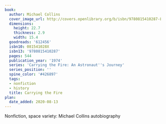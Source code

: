 ```yaml
---
book:
  author: Michael Collins
  cover_image_url: http://covers.openlibrary.org/b/isbn/9780815410287-L.jpg
  dimensions:
    height: 22.7
    thickness: 2.9
    width: 15.4
  goodreads: '612456'
  isbn10: 081541028X
  isbn13: '9780815410287'
  pages: 544
  publication_year: '1974'
  series: 'Carrying the Fire: An Astronaut''s Journey'
  series_position: ''
  spine_color: '#426897'
  tags:
  - nonfiction
  - history
  title: Carrying the Fire
plan:
  date_added: 2020-08-13
---
```


Nonfiction, space variety: Michael Collins autobiography
